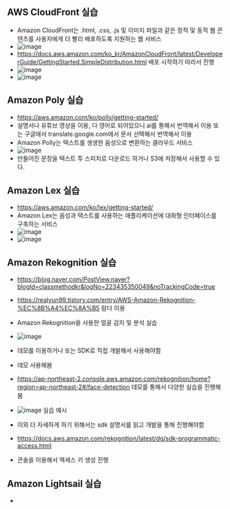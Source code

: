 

## AWS CloudFront 실습
- Amazon CloudFront는 .html, .css, .js 및 이미지 파일과 같은 정적 및 동적 웹 콘텐츠를 사용자에게 더 빨리 배포하도록 지원하는 웹 서비스
- ![image](https://github.com/user-attachments/assets/5cd45434-0f47-46f9-b071-ec097e799c56)
- https://docs.aws.amazon.com/ko_kr/AmazonCloudFront/latest/DeveloperGuide/GettingStarted.SimpleDistribution.html 배포 시작하기 따라서 진행
- ![image](https://github.com/user-attachments/assets/9a96577d-9bd0-4d8a-82b9-5bed7659ece3)
- ![image](https://github.com/user-attachments/assets/985410c7-449f-4ddf-b2c0-6dc46027a1b0)


## Amazon Poly 실습
- https://aws.amazon.com/ko/polly/getting-started/
- 설명서나 유튜브 영상을 이용, 다 영어로 되어있으니 ai를 통해서 번역해서 이용 또는 구글에서 translate.google.com에서 문서 선택해서 번역해서 이용
- Amazon Polly는 텍스트를 생생한 음성으로 변환하는 클라우드 서비스
- ![image](https://github.com/user-attachments/assets/fac16dd7-7666-4b5a-8901-5fb07404b870)
- 만들어진 문장을 텍스트 투 스피치로 다운로드 하거나 S3에 저장해서 사용할 수 있다.

## Amazon Lex 실습
- https://aws.amazon.com/ko/lex/getting-started/
- Amazon Lex는 음성과 텍스트를 사용하는 애플리케이션에 대화형 인터페이스를 구축하는 서비스
- ![image](https://github.com/user-attachments/assets/aba2e635-b8c4-4f1c-831e-8d1326f817f1)
- ![image](https://github.com/user-attachments/assets/f9ab4eb2-51c1-4dac-ba9b-a1de066a51d9)

## Amazon Rekognition 실습
- https://blog.naver.com/PostView.naver?blogId=classmethodkr&logNo=223435350049&noTrackingCode=true
- https://realyun99.tistory.com/entry/AWS-Amazon-Rekognition-%EC%8B%A4%EC%8A%B5 람다 이용
- Amazon Rekognition을 사용한 얼굴 감지 및 분석 실습
- ![image](https://github.com/user-attachments/assets/a52771b9-3ccf-479b-98f8-c9481b319794)
- 데모를 이용하거나 또는 SDK로 직접 개발해서 사용해야함
- 데모 사용해봄
- https://ap-northeast-2.console.aws.amazon.com/rekognition/home?region=ap-northeast-2#/face-detection 데모를 통해서 다양한 실습을 진행해봄
- ![image](https://github.com/user-attachments/assets/22034313-24f7-43b7-9999-2ac6af275f7d) 실습 예시
- 이외 더 자세하게 하기 위해서는 sdk 설명서를 읽고 개발을 통해 진행해야함

- https://docs.aws.amazon.com/rekognition/latest/dg/sdk-programmatic-access.html
- 콘솔을 이용해서 엑세스 키 생성 진행

## Amazon Lightsail 실습
- 



